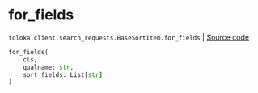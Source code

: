 # for_fields
`toloka.client.search_requests.BaseSortItem.for_fields` | [Source code](https://github.com/Toloka/toloka-kit/blob/v1.1.2/src/client/search_requests.py#L99)

```python
for_fields(
    cls,
    qualname: str,
    sort_fields: List[str]
)
```

